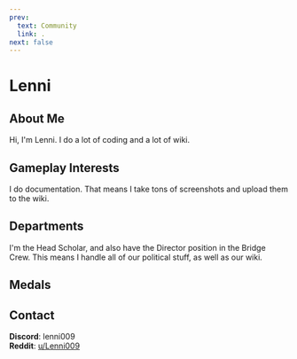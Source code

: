 ```yaml
---
prev:
  text: Community
  link: .
next: false
---
```


<script setup lang="ts">
import MedalDisplay from '/components/MedalDisplay.vue';

const name = 'Lenni';
</script>

# Lenni

## About Me

Hi, I'm Lenni. I do a lot of coding and a lot of wiki.

## Gameplay Interests

I do documentation. That means I take tons of screenshots and upload them to the wiki.

## Departments

I'm the Head Scholar, and also have the Director position in the Bridge Crew. This means I handle all of our political stuff, as well as our wiki.

## Medals

<MedalDisplay :name />

## Contact

**Discord**: lenni009
<br>
**Reddit**: [u/Lenni009](https://www.reddit.com/user/Lenni009/)
